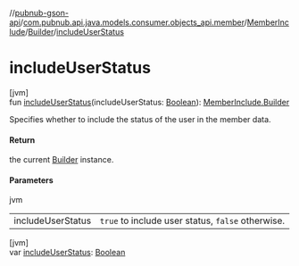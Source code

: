 //[pubnub-gson-api](../../../../index.md)/[com.pubnub.api.java.models.consumer.objects_api.member](../../index.md)/[MemberInclude](../index.md)/[Builder](index.md)/[includeUserStatus](include-user-status.md)

# includeUserStatus

[jvm]\
fun [includeUserStatus](include-user-status.md)(includeUserStatus: [Boolean](https://kotlinlang.org/api/latest/jvm/stdlib/kotlin-stdlib/kotlin/-boolean/index.html)): [MemberInclude.Builder](index.md)

Specifies whether to include the status of the user in the member data.

#### Return

the current [Builder](index.md) instance.

#### Parameters

jvm

| | |
|---|---|
| includeUserStatus | `true` to include user status, `false` otherwise. |

[jvm]\
var [includeUserStatus](include-user-status.md): [Boolean](https://kotlinlang.org/api/latest/jvm/stdlib/kotlin-stdlib/kotlin/-boolean/index.html)
